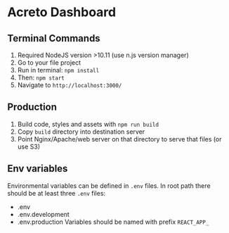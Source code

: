 # Acreto Dashboard


## Terminal Commands

1. Required NodeJS version >10.11 (use n.js version manager)
2. Go to your file project
3. Run in terminal: ```npm install```
4. Then: ```npm start```
5. Navigate to `http://localhost:3000/`

## Production

1. Build code, styles and assets with ```npm run build```
2. Copy `build` directory into destination server
3. Point Nginx/Apache/web server on that directory to serve that files (or use S3)

## Env variables

Environmental variables can be defined in `.env` files. In root path there should be at least
three `.env` files:
* .env 
* .env.development
* .env.production
Variables should be named with prefix `REACT_APP_`


